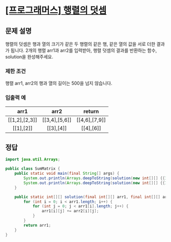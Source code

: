 # [\[프로그래머스\] 행렬의 덧셈](https://programmers.co.kr/learn/courses/30/lessons/12950)

## 문제 설명
행렬의 덧셈은 행과 열의 크기가 같은 두 행렬의 같은 행, 같은 열의 값을 서로 더한 결과가 됩니다. 2개의 행렬 arr1과 arr2를 입력받아, 행렬 덧셈의 결과를 반환하는 함수, solution을 완성해주세요.

### 제한 조건
행렬 arr1, arr2의 행과 열의 길이는 500을 넘지 않습니다.

### 입출력 예
arr1 | arr2 | return
:---: | :---: | :---:
[[1,2],[2,3]] | [[3,4],[5,6]] | [[4,6],[7,9]]
[[1],[2]] | [[3],[4]] | [[4],[6]]

## 정답

```java
import java.util.Arrays;

public class SumMatrix {
    public static void main(final String[] args) {
        System.out.println(Arrays.deepToString(solution(new int[][] {{1, 2}, {2, 3}}, new int[][] {{3, 4}, {5, 6}})));
        System.out.println(Arrays.deepToString(solution(new int[][] {{1}, {2}}, new int[][] {{3}, {4}})));
    }

    public static int[][] solution(final int[][] arr1, final int[][] arr2) {
        for (int i = 0; i < arr1.length; i++) {
            for (int j = 0; j < arr1[i].length; j++) {
                arr1[i][j] += arr2[i][j];
            }
        }
        return arr1;
    }
}

```
